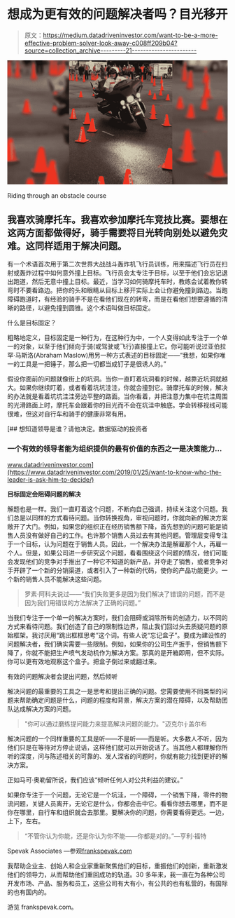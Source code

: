# 想成为更有效的问题解决者吗？目光移开

> 原文：<https://medium.datadriveninvestor.com/want-to-be-a-more-effective-problem-solver-look-away-c008ff209b04?source=collection_archive---------21----------------------->

![](img/a30796060627d31f1d4da17f94b1b9c5.png)

Riding through an obstacle course

## 我喜欢骑摩托车。我喜欢参加摩托车竞技比赛。要想在这两方面都做得好，骑手需要将目光转向别处以避免灾难。这同样适用于解决问题。

有一个术语首次用于第二次世界大战战斗轰炸机飞行员训练，用来描述飞行员在扫射或轰炸过程中如何意外撞上目标。飞行员会太专注于目标，以至于他们会忘记退出跑道，然后无意中撞上目标。最近，当学习如何骑摩托车时，教练会试着教你转弯时不要看路边。把你的头和眼睛从目标上移开实际上会让你避免撞到路边。当跑障碍跑道时，有经验的骑手不是在看他们现在的转弯，而是在看他们想要遵循的清晰的路径，以避免撞到圆锥。这个术语叫做目标固定。

什么是目标固定？

粗略地定义，目标固定是一种行为，在这种行为中，一个人变得如此专注于一个单一的对象，以至于他们倾向于骑(或驾驶或飞行)直接撞上它。你可能听说过亚伯拉罕·马斯洛(Abraham Maslow)用另一种方式表述的目标固定——“我想，如果你唯一的工具是一把锤子，那么把一切都当成钉子是很诱人的。”

假设你面前的问题就像街上的坑洞。当你一直盯着坑洞看的时候，越靠近坑洞就越大。如果你继续盯着，或者看着坑坑洼洼，你就会撞到它。骑摩托车的时候，解决的办法就是看着坑坑洼洼旁边平整的路面。当你看着，并把注意力集中在坑洼周围的光滑路面上时，摩托车会跟着你的目光而不会在坑洼中触底。学会转移视线可能很难，但这对自行车和骑手的健康非常有用。

[](https://www.datadriveninvestor.com/2019/01/25/want-to-know-who-the-leader-is-ask-him-to-decide/) [## 想知道领导是谁？请他决定。数据驱动的投资者

### 一个有效的领导者能为组织提供的最有价值的东西之一是决策能力…

www.datadriveninvestor.com](https://www.datadriveninvestor.com/2019/01/25/want-to-know-who-the-leader-is-ask-him-to-decide/) 

**目标固定会阻碍问题的解决**

解题也是一样。我们一直盯着这个问题，不断向自己强调，持续关注这个问题。我们总是以同样的方式看待问题。当你转换视角，审视问题时，你就向新的解决方案敞开了大门。例如，如果您的组织正在经历销售额下降，首先想到的问题可能是销售人员没有做好自己的工作。也许那个销售人员过去有其他问题。管理层变得专注于一个目标，认为问题在于销售人员。因此，一个解决办法是解雇那个人，再雇一个人。但是，如果公司进一步研究这个问题，看看围绕这个问题的情况，他们可能会发现他们的竞争对手推出了一种它不知道的新产品，并夺走了销售，或者竞争对手开辟了一个新的分销渠道，或者引入了一种新的代码，使你的产品功能更少。一个新的销售人员不能解决这些问题。

> 罗素·阿科夫说过——“我们失败更多是因为我们解决了错误的问题，而不是因为我们用错误的方法解决了正确的问题。”

当我们专注于一个单一的解决方案时，我们会阻碍或消除所有的创造力，以不同的方式来看待问题。我们创造了自己的限制性边界，阻止我们回过头去质疑问题的原始框架。我讨厌用“跳出框框思考”这个词。有些人说“忘记盒子”。要成为建设性的问题解决者，我们确实需要一些限制。例如，如果你的公司生产扳手，但销售额下降了，你就不能把生产喷气发动机作为解决方案。那真的是开箱即用，但不实际。你可以更有效地观察这个盒子。把盒子倒过来或翻过来。

有效的问题解决者会提出问题，然后倾听

解决问题的最重要的工具之一是思考和提出正确的问题。您需要使用不同类型的问题来帮助确定问题是什么，问题的程度和背景，解决方案的潜在障碍，以及帮助团队达成解决方案的问题。

> "你可以通过磨练提问能力来提高解决问题的能力。"迈克尔·j·盖尔布

解决问题的一个同样重要的工具是听——不是听——而是听。大多数人不听，因为他们只是在等待对方停止说话，这样他们就可以开始说话了。当其他人都理解你所听的深度，问与陈述相关的可靠的、发人深省的问题时，你就有能力找到更好的解决方案。

正如马可·奥勒留所说，我们应该“倾听任何人对公共利益的建议。”

如果你专注于一个问题，无论它是一个坑洼，一个障碍，一个销售下降，零件的物流问题，关键人员离开，无论它是什么，你都会击中它。看看你想去哪里，而不是你在哪里，自行车和组织就会去那里。要解决你的问题，你需要看得更远。一边，上下，左右。

> “不管你认为你能，还是你认为你不能——你都是对的。”―亨利·福特

Spevak Associates —参观[frankspevak.com](https://frankspevak.com/)

我帮助企业主、创始人和企业家重新聚焦他们的目标，重振他们的创新，重新激发他们的领导力，从而帮助他们重回成功的轨道。30 多年来，我一直在为各种公司开发市场、产品、服务和员工，这些公司有大有小，有公共的也有私营的，有国际的也有国内的。

游览 frankspevak.com。